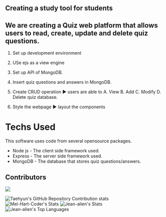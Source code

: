 ## Creating a study tool for students


## We are creating a Quiz web platform that allows users to read, create, update and delete quiz questions. 

1. Set up development environment 

2. USe ejs as a view engine

3. Set up API of MongoDB.

4. Insert quiz questions and answers in MongoDB. 

5. Create CRUD operation
▶ users are able to A. View B. Add C. Modify D. Delete quiz database. 

6. Style the webpage
▶ layout the components


# Techs Used
This software uses code from several opensource packages.

- Node js - The client side framework used.
- Express - The server side framework used.
- MongoDB - The database that stores quiz questions/answers.

## Contributors
<a href="https://github.com/Mel-Hart-coder/big-product-team2/graphs/contributors">
  <img src="https://contrib.rocks/image?repo=Mel-Hart-coder/big-product-team2" />
</a>

![Taehyun's GitHub Repository Contribution stats](https://github-contributor-stats.vercel.app/api?username=HwangTaehyun&hide=B)
![Mel-Hart-Coder's Stats](https://github-readme-stats.vercel.app/api?username=Mel-Hart-Coder&theme=algolia&show_icons=true&hide_border=false&count_private=true)
![Jean-alien's Stats](https://github-readme-stats.vercel.app/api?username=Jean-alien&theme=algolia&show_icons=true&hide_border=false&count_private=true)
![Jean-alien's Top Languages](https://github-readme-stats.vercel.app/api/top-langs/?username=Jean-alien&theme=algolia&show_icons=true&hide_border=false&layout=compact)
